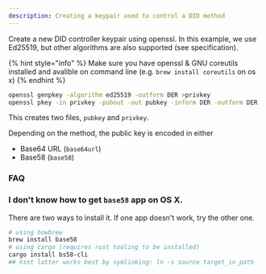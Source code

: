 ```yaml
---
description: Creating a keypair used to control a DID method
---
```


Create a new DID controller keypair using openssl. In this example, we use Ed25519, but other algorithms are also supported (see specification).

{% hint style="info" %}
Make sure you have openssl & GNU coreutils installed and avalible on command line (e.g. `brew install coreutils` on os x)
{% endhint %}

```bash
openssl genpkey -algorithm ed25519 -outform DER >privkey
openssl pkey -in privkey -pubout -out pubkey -inform DER -outform DER
```

This creates two files, `pubkey` and `privkey`.

Depending on the method, the public key is encoded in either

- Base64 URL (`base64url`)
- Base58 (`base58`)

### FAQ

### I don't know how to get `base58` app on OS X.
There are two ways to install it. If one app doesn't work, try the other one.

```bash
# using howbrew
brew install base58
# using cargo (requires rust tooling to be installed)
cargo install bs58-cli
## hint latter works best by symlinking: ln -s source target_in_path
```